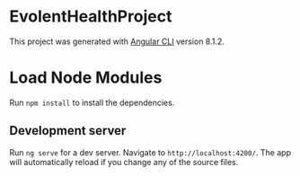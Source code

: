 # EvolentHealthProject

This project was generated with [Angular CLI](https://github.com/angular/angular-cli) version 8.1.2.

# Load Node Modules

Run `npm install` to install the dependencies.


## Development server

Run `ng serve` for a dev server. Navigate to `http://localhost:4200/`. The app will automatically reload if you change any of the source files.

